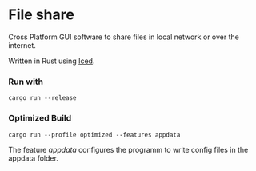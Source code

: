 # File share
Cross Platform GUI software to share files in local network or over the internet.

Written in Rust using [Iced](https://github.com/iced-rs/iced). 

### Run with
```
cargo run --release
```

### Optimized Build
```
cargo run --profile optimized --features appdata
```
The feature *appdata* configures the programm to write config files in the appdata folder. 
